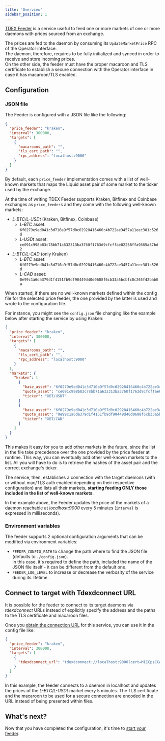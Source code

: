 ```yaml
---
title: 'Overview'
sidebar_position: 1
---
```


[TDEX Feeder](https://github.com/tdex-network/tdex-feeder) is a service useful to feed one or more markets of one or more daemons with prices sourced from an exchange.

The prices are fed to the daemon by consuming its `UpdateMarketPrice` RPC of the Operator interface.  
The daemon, therefore, requires to be fully initialized and synced in order to receive and store incoming prices.  
On the other side, the feeder must have the proper macaroon and TLS certificate to establish a secure connection with the Operator interface in case it has macaroon/TLS enabled.

## Configuration

### JSON file

The Feeder is configured with a JSON file like the following:

```json
{
  "price_feeder": "kraken",
  "interval": 300000,
  "targets": [
    {
      "macaroons_path": "",
      "tls_cert_path": "",
      "rpc_address": "localhost:9000"
    }
  ]
}
```

By default, each `price_feeder` implementation comes with a list of well-known markets that maps the Liquid asset pair of some market to the ticker used by the exchange.

At the time of writing TDEX Feeder supports Kraken, Bitfinex and Coinbase exchanges as `price_feeder`s and they come with the following well-known markets:
* _L-BTC/L-USDt_ (Kraken, Bitfinex, Coinbase)
  * _L-BTC_ asset: `6f0279e9ed041c3d710a9f57d0c02928416460c4b722ae3457a11eec381c526d`
  * _L-USDt_ asset: `ce091c998b83c78bb71a632313ba3760f1763d9cfcffae02258ffa9865a37bd2`
* _L-BTC/L-CAD_ (only Kraken)
  * _L-BTC_ asset: `6f0279e9ed041c3d710a9f57d0c02928416460c4b722ae3457a11eec381c526d`
  * _L-CAD_ asset: `0e99c1a6da379d1f4151fb9df90449d40d0608f6cb33a5bcbfc8c265f42bab0a`


When started, if there are no well-known markets defined within the config file for the selected price feeder, the one provided by the latter is used and wrote to the configuration file.

For instance, you might see the `config.json` file changing like the example below after starting the service by using Kraken:

```json
{
  "price_feeder": "kraken",
  "interval": 300000,
  "targets": [
    {
      "macaroons_path": "",
      "tls_cert_path": "",
      "rpc_address": "localhost:9000"
    }
  ],
  "markets": {
    "kraken": [
      {
        "base_asset": "6f0279e9ed041c3d710a9f57d0c02928416460c4b722ae3457a11eec381c526d",
        "quote_asset": "ce091c998b83c78bb71a632313ba3760f1763d9cfcffae02258ffa9865a37bd2",
        "ticker": "XBT/USDT"
      }
      {
        "base_asset": "6f0279e9ed041c3d710a9f57d0c02928416460c4b722ae3457a11eec381c526d",
        "quote_asset": "0e99c1a6da379d1f4151fb9df90449d40d0608f6cb33a5bcbfc8c265f42bab0a",
        "ticker": "XBT/CAD"
      }
    ]
  }
}
```

This makes it easy for you to add other markets in the future, since the list in the file take precedence over the one provided by the price feeder at runtime.  This way, you can eventually add other well-known markets to the list. All you will have to do is to retrieve the hashes of the asset pair and the correct exchange's ticker.

The service, then, establishes a connection with the target daemons (with or without mac/TLS auth enabled depending on their respective configuration) and lists all their markets, **starting feeding ONLY those included in the list of well-known markets**.

In the example above, the Feeder updates the price of the markets of a daemon reachable at _localhost:9000_ every 5 minutes (`interval` is expressed in milliseconds). 

### Environment variables

The feeder supports 2 optional configuration arguments that can be modified via environment variables:

- `FEEDER_CONFIG_PATH` to change the path where to find the JSON file (defaults to `./config.json`).  
  In this case, it's required to define the path, included the name of the JSON file itself - it can be different from the default one.
- `FEEDER_LOG_LEVEL` to increase or decrease the verbosity of the service during its lifetime.

## Connect to target with Tdexdconnect URL

It is possible for the feeder to connect to its target daemons via _tdexdconnect_ URLs instead of explicitly specify the address and the paths to the TLS certificate and macaroon files.

Once you [obtain the connection URL](../../provider/tdexdconnect.md#generate-connection-url-for-tdex-feeder) for this service, you can use it in the config file like:

```json
{
  "price_feeder": "kraken",
  "interval": 300000,
  "targets": [
    {
      "tdexdconnect_url": "tdexdconnect://localhost:9000?cert=MIICpzCCAk6gAwIBAgIRAL8OABMF9I4BA7qXQaqXwfIwCgYIKoZIzj0EAwIwQjENMAsGA1UEChMEdGRleDExMC8GA1UEAxMoTUJQZGlQaXJhbGJlcnRvLmhvbWVuZXQudGVsZWNvbWl0YWxpYS5pdDAeFw0yMTEwMDcxNDM2MTFaFw0yMjEwMDgxNDM2MTFaMEIxDTALBgNVBAoTBHRkZXgxMTAvBgNVBAMTKE1CUGRpUGlyYWxiZXJ0by5ob21lbmV0LnRlbGVjb21pdGFsaWEuaXQwWTATBgcqhkjOPQIBBggqhkjOPQMBBwNCAAQ6ANPEW3WLpgD6ziosN7PdvRWwg7kYR9CrIu3qvZNychEPC9mUsXKpTVIr5B1xAaFVlCktJ97M_EtDxrUYujJOo4IBIzCCAR8wDgYDVR0PAQH_BAQDAgKkMA8GA1UdEwEB_wQFMAMBAf8wHQYDVR0OBBYEFOjOtc87r1eukTrhwXvns90Fmae4MIHcBgNVHREEgdQwgdGCKE1CUGRpUGlyYWxiZXJ0by5ob21lbmV0LnRlbGVjb21pdGFsaWEuaXSCCWxvY2FsaG9zdIIEdW5peIIKdW5peHBhY2tldIcEfwAAAYcQAAAAAAAAAAAAAAAAAAAAAYcQ_oAAAAAAAAAAAAAAAAAAAYcQ_oAAAAAAAAAQCEC_uSHHLIcEwKgB14cQ_oAAAAAAAACcVyn__lDMuocQ_oAAAAAAAADp7kZyxh-R8IcQ_oAAAAAAAABBBISbVTjXoYcQ_oAAAAAAAACu3kj__gARIjAKBggqhkjOPQQDAgNHADBEAiB92avtyxI535y1zgtEUYSoSpve6rU5mPPU5j7MLm16kwIgfZuZma37mh70_8b659p3yO1-BzI8jFwkzIzbaRnFnnQ&macaroon=AgEFdGRleGQChQEDChAaDhCJUurJJwLVwvzUH-hZEgEwGhUKBm1hcmtldBIEcmVhZBIFd3JpdGUaFwoIb3BlcmF0b3ISBHJlYWQSBXdyaXRlGg4KBXByaWNlEgV3cml0ZRoVCgZ3YWxsZXQSBHJlYWQSBXdyaXRlGhYKB3dlYmhvb2sSBHJlYWQSBXdyaXRlAAAGIHMNd7Gp6l1gYiChAySJ3JmhriJVxW8F7nF2b4aouZXl"
    }
  ]
}
```

In this example, the feeder connects to a daemon in localhost and updates the prices of the _L-BTC/L-USDt_ market every 5 minutes. The TLS certificate and the macaroon to be used for a secure connection are encoded in the URL instead of being presented within files.

## What's next?

Now that you have completed the configuration, it's time to [start your feeder](getting_started.md).